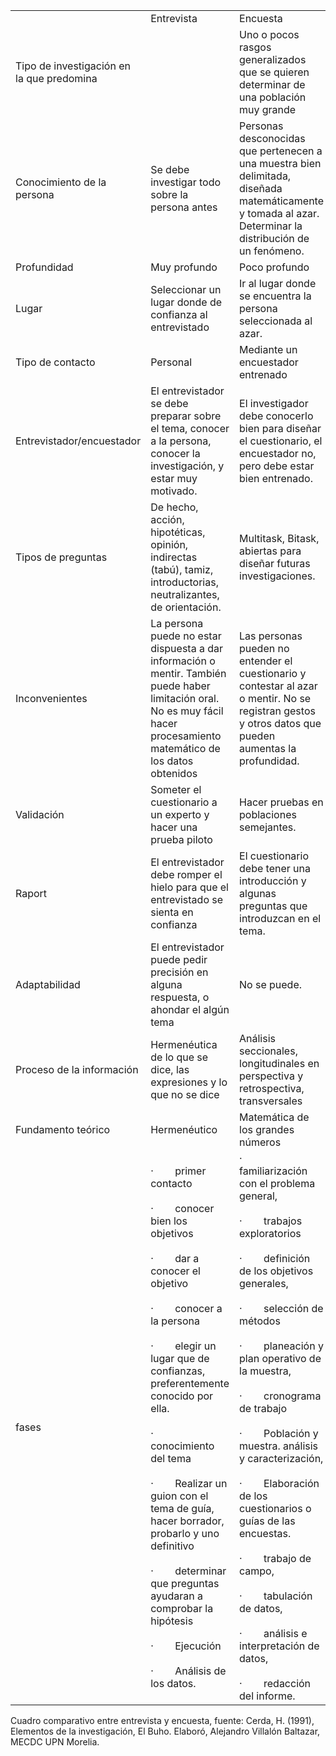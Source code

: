 |                                           |                                                                                                                                                                                                                                                                                                                                                                                                                                                                                                                              |                                                                                                                                                                                                                                                                                                                                                                                                                                                                                                                                                                                                     |
| ----------------------------------------- | ---------------------------------------------------------------------------------------------------------------------------------------------------------------------------------------------------------------------------------------------------------------------------------------------------------------------------------------------------------------------------------------------------------------------------------------------------------------------------------------------------------------------------- | --------------------------------------------------------------------------------------------------------------------------------------------------------------------------------------------------------------------------------------------------------------------------------------------------------------------------------------------------------------------------------------------------------------------------------------------------------------------------------------------------------------------------------------------------------------------------------------------------- |
|                                           | Entrevista                                                                                                                                                                                                                                                                                                                                                                                                                                                                                                                   | Encuesta                                                                                                                                                                                                                                                                                                                                                                                                                                                                                                                                                                                            |
| Tipo de investigación en la que predomina |                                                                                                                                                                                                                                                                                                                                                                                                                                                                                                                              | Uno o pocos rasgos generalizados que se quieren determinar de una población muy grande                                                                                                                                                                                                                                                                                                                                                                                                                                                                                                              |
| Conocimiento de la persona                | Se debe investigar todo sobre la persona antes                                                                                                                                                                                                                                                                                                                                                                                                                                                                               | Personas desconocidas que pertenecen a una muestra bien delimitada, diseñada matemáticamente y tomada al azar. Determinar la distribución de un fenómeno.                                                                                                                                                                                                                                                                                                                                                                                                                                           |
| Profundidad                               | Muy profundo                                                                                                                                                                                                                                                                                                                                                                                                                                                                                                                 | Poco profundo                                                                                                                                                                                                                                                                                                                                                                                                                                                                                                                                                                                       |
| Lugar                                     | Seleccionar un lugar donde de confianza al entrevistado                                                                                                                                                                                                                                                                                                                                                                                                                                                                      | Ir al lugar donde se encuentra la persona seleccionada al azar.                                                                                                                                                                                                                                                                                                                                                                                                                                                                                                                                     |
| Tipo de contacto                          | Personal                                                                                                                                                                                                                                                                                                                                                                                                                                                                                                                     | Mediante un encuestador entrenado                                                                                                                                                                                                                                                                                                                                                                                                                                                                                                                                                                   |
| Entrevistador/encuestador                 | El entrevistador se debe preparar sobre el tema, conocer a la persona, conocer la investigación, y estar muy motivado.                                                                                                                                                                                                                                                                                                                                                                                                       | El investigador debe conocerlo bien para diseñar el cuestionario, el encuestador no, pero debe estar bien entrenado.                                                                                                                                                                                                                                                                                                                                                                                                                                                                                |
| Tipos de preguntas                        | De hecho, acción, hipotéticas, opinión, indirectas (tabú), tamiz, introductorias, neutralizantes, de orientación.                                                                                                                                                                                                                                                                                                                                                                                                            | Multitask, Bitask, abiertas para diseñar futuras investigaciones.                                                                                                                                                                                                                                                                                                                                                                                                                                                                                                                                   |
| Inconvenientes                            | La persona puede no estar dispuesta a dar información o mentir. También puede haber limitación oral. No es muy fácil hacer procesamiento matemático de los datos obtenidos                                                                                                                                                                                                                                                                                                                                                   | Las personas pueden no entender el cuestionario y contestar al azar o mentir. No se registran gestos y otros datos que pueden aumentas la profundidad.                                                                                                                                                                                                                                                                                                                                                                                                                                              |
| Validación                                | Someter el cuestionario a un experto y hacer una prueba piloto                                                                                                                                                                                                                                                                                                                                                                                                                                                               | Hacer pruebas en poblaciones semejantes.                                                                                                                                                                                                                                                                                                                                                                                                                                                                                                                                                            |
| Raport                                    | El entrevistador debe romper el hielo para que el entrevistado se sienta en confianza                                                                                                                                                                                                                                                                                                                                                                                                                                        | El cuestionario debe tener una introducción y algunas preguntas que introduzcan en el tema.                                                                                                                                                                                                                                                                                                                                                                                                                                                                                                         |
| Adaptabilidad                             | El entrevistador puede pedir precisión en alguna respuesta, o ahondar el algún tema                                                                                                                                                                                                                                                                                                                                                                                                                                          | No se puede.                                                                                                                                                                                                                                                                                                                                                                                                                                                                                                                                                                                        |
| Proceso de la información                 | Hermenéutica de lo que se dice, las expresiones y lo que no se dice                                                                                                                                                                                                                                                                                                                                                                                                                                                          | Análisis seccionales, longitudinales en perspectiva y retrospectiva, transversales                                                                                                                                                                                                                                                                                                                                                                                                                                                                                                                  |
| Fundamento teórico                        | Hermenéutico                                                                                                                                                                                                                                                                                                                                                                                                                                                                                                                 | Matemática de los grandes números                                                                                                                                                                                                                                                                                                                                                                                                                                                                                                                                                                   |
| fases                                     | ·        primer contacto<br><br>·        conocer bien los objetivos<br><br>·        dar a conocer el objetivo<br><br>·        conocer a la persona<br><br>·        elegir un lugar que de confianzas,  preferentemente conocido por ella.<br><br>·        conocimiento del tema<br><br>·        Realizar un guion con el tema de guía, hacer borrador, probarlo y uno definitivo<br><br>·        determinar que preguntas ayudaran a comprobar la hipótesis<br><br>·        Ejecución<br><br>·        Análisis de los datos. | ·        familiarización con el problema general,<br><br>·        trabajos exploratorios<br><br>·        definición de los objetivos generales,<br><br>·        selección de métodos<br><br>·        planeación y plan operativo de la muestra,<br><br>·        cronograma de trabajo<br><br>·        Población y muestra. análisis y caracterización,<br><br>·        Elaboración de los cuestionarios o guías de las encuestas.<br><br>·        trabajo de campo,<br><br>·        tabulación de datos,<br><br>·        análisis e interpretación de datos,<br><br>·        redacción del informe. |

Cuadro comparativo entre entrevista y encuesta, fuente: Cerda, H. (1991), Elementos de la investigación, El Buho. Elaboró, Alejandro Villalón Baltazar, MECDC UPN Morelia.